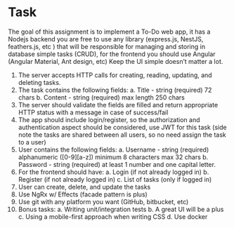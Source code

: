 # Task
The goal of this assignment is to implement a To-Do web app, it has a Nodejs backend you are
free to use any library (express.js, NestJS, feathers.js, etc ) that will be responsible for
managing and storing in database simple tasks (CRUD), for the frontend you should use
Angular (Angular Material, Ant design, etc) Keep the UI simple doesn’t matter a lot.
1. The server accepts HTTP calls for creating, reading, updating, and deleting tasks.
2. The task contains the following fields:
a. Title - string (required) 72 chars
b. Content - string (required) max length 250 chars
3. The server should validate the fields are filled and return appropriate HTTP status with a
message in case of success/fail
4. The app should include login/register, so the authorization and authentication aspect
should be considered, use JWT for this task (side note the tasks are shared between all
users, so no need assign the task to a user)
5. User contains the following fields:
a. Username - string (required) alphanumeric ([0-9][a-z]) minimum 8 characters max
32 chars
b. Password - string (required) at least 1 number and one capital letter.
6. For the frontend should have:
a. Login (if not already logged in)
b. Register (if not already logged in)
c. List of tasks (only if logged in)
7. User can create, delete, and update the tasks
8. Use NgRx w/ Effects (facade pattern is plus)
9. Use git with any platform you want (GitHub, bitbucket, etc)
10. Bonus tasks:
a. Writing unit/integration tests
b. A great UI will be a plus
c. Using a mobile-first approach when writing CSS
d. Use docker
